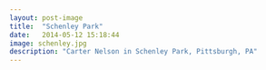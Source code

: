 ```yaml
---
layout: post-image
title:  "Schenley Park"
date:   2014-05-12 15:18:44
image: schenley.jpg
description: "Carter Nelson in Schenley Park, Pittsburgh, PA"
---
```

